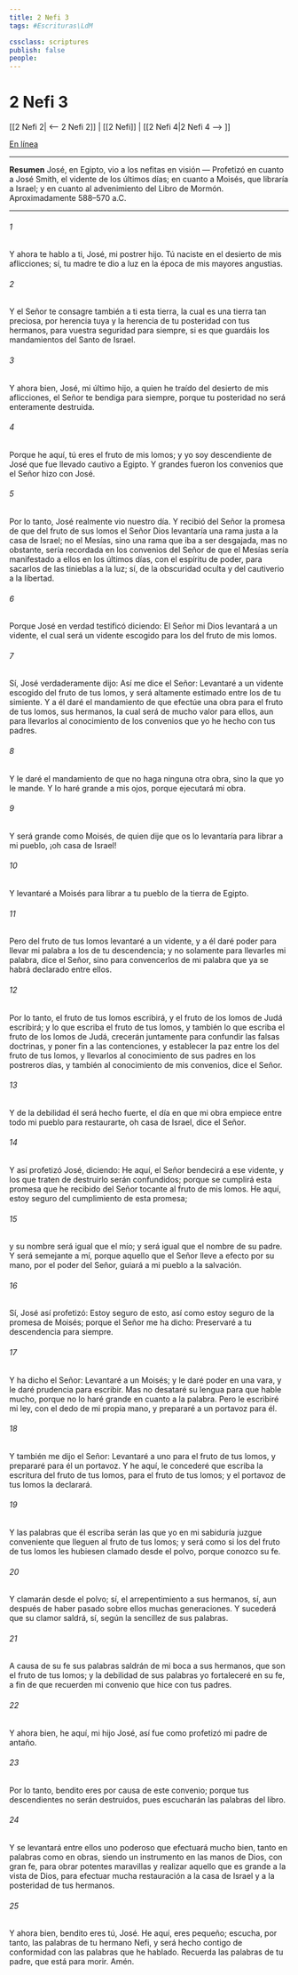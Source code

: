 ```yaml
---
title: 2 Nefi 3
tags: #Escrituras\LdM

cssclass: scriptures
publish: false
people:
---
```


# 2 Nefi 3
[[2 Nefi 2| <-- 2 Nefi 2]] | [[2 Nefi]] | [[2 Nefi 4|2 Nefi 4 --> ]]

[En línea](https://churchofjesuschrist.org/study/scriptures/bofm/2-ne/3?lang=spa)

---
__Resumen__
José, en Egipto, vio a los nefitas en visión — Profetizó en cuanto a José Smith, el vidente de los últimos días; en cuanto a Moisés, que libraría a Israel; y en cuanto al advenimiento del Libro de Mormón. Aproximadamente 588–570 a.C.

---
###### 1 
Y ahora te hablo a ti, José, mi postrer hijo. Tú naciste en el desierto de mis aflicciones; sí, tu madre te dio a luz en la época de mis mayores angustias.

###### 2 
Y el Señor te consagre también a ti esta tierra, la cual es una tierra tan preciosa, por herencia tuya y la herencia de tu posteridad con tus hermanos, para vuestra seguridad para siempre, si es que guardáis los mandamientos del Santo de Israel.

###### 3 
Y ahora bien, José, mi último hijo, a quien he traído del desierto de mis aflicciones, el Señor te bendiga para siempre, porque tu posteridad no será enteramente destruida.

###### 4 
Porque he aquí, tú eres el fruto de mis lomos; y yo soy descendiente de José que fue llevado cautivo a Egipto. Y grandes fueron los convenios que el Señor hizo con José.

###### 5 
Por lo tanto, José realmente vio nuestro día. Y recibió del Señor la promesa de que del fruto de sus lomos el Señor Dios levantaría una rama justa a la casa de Israel; no el Mesías, sino una rama que iba a ser desgajada, mas no obstante, sería recordada en los convenios del Señor de que el Mesías sería manifestado a ellos en los últimos días, con el espíritu de poder, para sacarlos de las tinieblas a la luz; sí, de la obscuridad oculta y del cautiverio a la libertad.

###### 6 
Porque José en verdad testificó diciendo: El Señor mi Dios levantará a un vidente, el cual será un vidente escogido para los del fruto de mis lomos.

###### 7 
Sí, José verdaderamente dijo: Así me dice el Señor: Levantaré a un vidente escogido del fruto de tus lomos, y será altamente estimado entre los de tu simiente. Y a él daré el mandamiento de que efectúe una obra para el fruto de tus lomos, sus hermanos, la cual será de mucho valor para ellos, aun para llevarlos al conocimiento de los convenios que yo he hecho con tus padres.

###### 8 
Y le daré el mandamiento de que no haga ninguna otra obra, sino la que yo le mande. Y lo haré grande a mis ojos, porque ejecutará mi obra.

###### 9 
Y será grande como Moisés, de quien dije que os lo levantaría para librar a mi pueblo, ¡oh casa de Israel!

###### 10 
Y levantaré a Moisés para librar a tu pueblo de la tierra de Egipto.

###### 11 
Pero del fruto de tus lomos levantaré a un vidente, y a él daré poder para llevar mi palabra a los de tu descendencia; y no solamente para llevarles mi palabra, dice el Señor, sino para convencerlos de mi palabra que ya se habrá declarado entre ellos.

###### 12 
Por lo tanto, el fruto de tus lomos escribirá, y el fruto de los lomos de Judá escribirá; y lo que escriba el fruto de tus lomos, y también lo que escriba el fruto de los lomos de Judá, crecerán juntamente para confundir las falsas doctrinas, y poner fin a las contenciones, y establecer la paz entre los del fruto de tus lomos, y llevarlos al conocimiento de sus padres en los postreros días, y también al conocimiento de mis convenios, dice el Señor.

###### 13 
Y de la debilidad él será hecho fuerte, el día en que mi obra empiece entre todo mi pueblo para restaurarte, oh casa de Israel, dice el Señor.

###### 14 
Y así profetizó José, diciendo: He aquí, el Señor bendecirá a ese vidente, y los que traten de destruirlo serán confundidos; porque se cumplirá esta promesa que he recibido del Señor tocante al fruto de mis lomos. He aquí, estoy seguro del cumplimiento de esta promesa;

###### 15 
y su nombre será igual que el mío; y será igual que el nombre de su padre. Y será semejante a mí, porque aquello que el Señor lleve a efecto por su mano, por el poder del Señor, guiará a mi pueblo a la salvación.

###### 16 
Sí, José así profetizó: Estoy seguro de esto, así como estoy seguro de la promesa de Moisés; porque el Señor me ha dicho: Preservaré a tu descendencia para siempre.

###### 17 
Y ha dicho el Señor: Levantaré a un Moisés; y le daré poder en una vara, y le daré prudencia para escribir. Mas no desataré su lengua para que hable mucho, porque no lo haré grande en cuanto a la palabra. Pero le escribiré mi ley, con el dedo de mi propia mano, y prepararé a un portavoz para él.

###### 18 
Y también me dijo el Señor: Levantaré a uno para el fruto de tus lomos, y prepararé para él un portavoz. Y he aquí, le concederé que escriba la escritura del fruto de tus lomos, para el fruto de tus lomos; y el portavoz de tus lomos la declarará.

###### 19 
Y las palabras que él escriba serán las que yo en mi sabiduría juzgue conveniente que lleguen al fruto de tus lomos; y será como si los del fruto de tus lomos les hubiesen clamado desde el polvo, porque conozco su fe.

###### 20 
Y clamarán desde el polvo; sí, el arrepentimiento a sus hermanos, sí, aun después de haber pasado sobre ellos muchas generaciones. Y sucederá que su clamor saldrá, sí, según la sencillez de sus palabras.

###### 21 
A causa de su fe sus palabras saldrán de mi boca a sus hermanos, que son el fruto de tus lomos; y la debilidad de sus palabras yo fortaleceré en su fe, a fin de que recuerden mi convenio que hice con tus padres.

###### 22 
Y ahora bien, he aquí, mi hijo José, así fue como profetizó mi padre de antaño.

###### 23 
Por lo tanto, bendito eres por causa de este convenio; porque tus descendientes no serán destruidos, pues escucharán las palabras del libro.

###### 24 
Y se levantará entre ellos uno poderoso que efectuará mucho bien, tanto en palabras como en obras, siendo un instrumento en las manos de Dios, con gran fe, para obrar potentes maravillas y realizar aquello que es grande a la vista de Dios, para efectuar mucha restauración a la casa de Israel y a la posteridad de tus hermanos.

###### 25 
Y ahora bien, bendito eres tú, José. He aquí, eres pequeño; escucha, por tanto, las palabras de tu hermano Nefi, y será hecho contigo de conformidad con las palabras que he hablado. Recuerda las palabras de tu padre, que está para morir. Amén.

